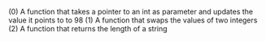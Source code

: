 (0) A function that takes a pointer to an int as parameter and updates the value it points to to 98
(1) A function that swaps the values of two integers
(2) A function that returns the length of a string
